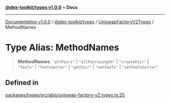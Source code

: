 [**@dex-toolkit/types v1.0.0**](../../../README.md) • **Docs**

***

[Documentation v1.0.0](../../../../../packages.md) / [@dex-toolkit/types](../../../README.md) / [UniswapFactoryV2Types](../README.md) / MethodNames

# Type Alias: MethodNames

> **MethodNames**: `"allPairs"` \| `"allPairsLength"` \| `"createPair"` \| `"feeTo"` \| `"feeToSetter"` \| `"getPair"` \| `"setFeeTo"` \| `"setFeeToSetter"`

## Defined in

[packages/types/src/abis/uniswap-factory-v2.types.ts:25](https://github.com/niZmosis/dex-toolkit/blob/3d8b41b44787b30fbea5de3ab4737662ffb61bc8/packages/types/src/abis/uniswap-factory-v2.types.ts#L25)
